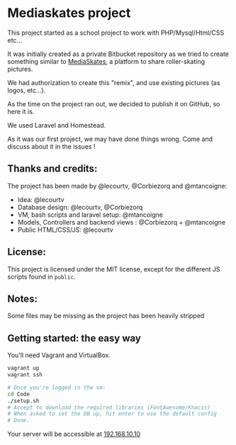 # Mediaskates project
This project started as a school project to work with PHP/Mysql/Html/CSS etc...

It was initially created as a private Bitbucket repository as we tried to create something similar to [MediaSkates](http://mediaskates.com), a platform to share roller-skating pictures.

We had authorization to create this "remix", and use existing pictures (as logos, etc...).

As the time on the project ran out, we decided to publish it on GitHub, so here it is.

We used Laravel and Homestead.

As it was our first project, we may have done things wrong. Come and discuss about it in the issues !

## Thanks and credits:
The project has been made by @lecourtv, @Corbiezorq and @mtancoigne:

   - Idea: @lecourtv
   - Database design: @lecourtv, @Corbiezorq
   - VM, bash scripts and laravel setup: @mtancoigne
   - Models, Controllers and backend views : @Corbiezorq + @mtancoigne
   - Public HTML/CSS/JS: @lecourtv

## License:
This project is licensed under the MIT license, except for the different JS scripts found in `public`.

## Notes:
Some files may be missing as the project has been heavily stripped

## Getting started: the easy way
You'll need Vagrant and VirtualBox.

```sh
vagrant up
vagrant ssh

# Once you're logged in the vm:
cd Code
./setup.sh
# Accept to download the required libraries (FontAwesome/Knacss)
# When asked to set the DB up, hit enter to use the default config
# Done.
```

Your server will be accessible at [192.168.10.10](http://192.168.10.10)
